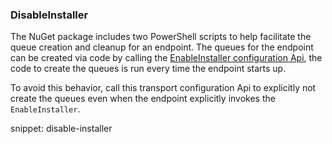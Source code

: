 
### DisableInstaller

The NuGet package includes two PowerShell scripts to help facilitate the queue creation and cleanup for an endpoint. The queues for the endpoint can be created via code by calling the [EnableInstaller configuration Api](/nservicebus/operations/installers.md), the code to create the queues is run every time the endpoint starts up.

To avoid this behavior, call this transport configuration Api to explicitly not create the queues even when the endpoint explicitly invokes the `EnableInstaller`.
 
snippet: disable-installer

